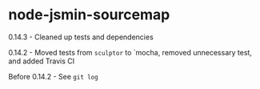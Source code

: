 # node-jsmin-sourcemap
0.14.3 - Cleaned up tests and dependencies

0.14.2 - Moved tests from `sculptor` to `mocha, removed unnecessary test, and added Travis CI

Before 0.14.2 - See `git log`
